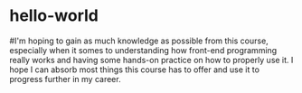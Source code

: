 # hello-world
#I'm hoping to gain as much knowledge as possible from this course, especially when it somes to understanding how front-end programming really works and having some hands-on practice on how to properly use it. I hope I can absorb most things this course has to offer and use it to progress further in my career. 